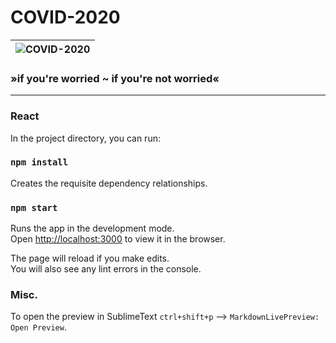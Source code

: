 # COVID-2020

| ![COVID-2020](https://www.covid-2020.io/yes.jpeg "COVID-2020") |
| :--: | 

### »if you're worried ~ if you're not worried«

---

### React

In the project directory, you can run:

### `npm install`

Creates the requisite dependency relationships.

### `npm start`

Runs the app in the development mode.<br />
Open [http://localhost:3000](http://localhost:3000) to view it in the browser.

The page will reload if you make edits.<br />
You will also see any lint errors in the console.



### Misc. 

To open the preview in SublimeText `ctrl+shift+p` --> `MarkdownLivePreview: Open Preview`.


